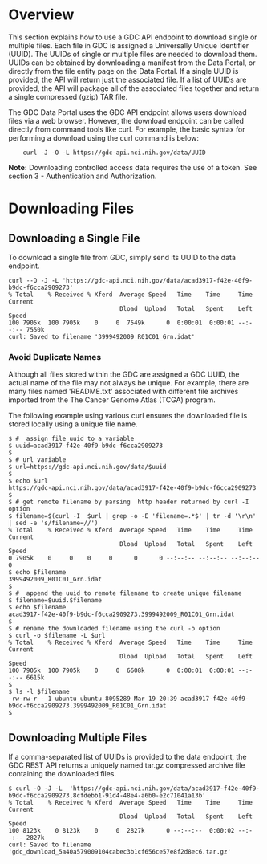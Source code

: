 # Overview

This section explains how to use a GDC API endpoint to download single or multiple files. Each file in GDC is assigned a Universally Unique Identifier (UUID). The UUIDs of single or multiple files are needed to download them. UUIDs can be obtained by downloading a manifest from the Data Portal, or directly from the file entity page on the Data Portal. If a single UUID is provided, the API will return just the associated file. If a list of UUIDs are provided, the API will package all of the associated files together and return a single compressed (gzip) TAR file.

The GDC Data Portal uses the GDC API endpoint allows users download files via a web browser. However, the download endpoint can be called directly from command tools like curl. For example, the basic syntax for performing a download using the curl command is below:
```
    curl -J -O -L https://gdc-api.nci.nih.gov/data/UUID
```
**Note:** Downloading controlled access data requires the use of a token. See section 3 - Authentication and Authorization.

# Downloading Files

## Downloading a Single File

To download a single file from GDC, simply send its UUID to the data endpoint.

```
curl --O -J -L 'https://gdc-api.nci.nih.gov/data/acad3917-f42e-40f9-b9dc-f6cca2909273'
% Total    % Received % Xferd  Average Speed   Time    Time     Time  Current
                               Dload  Upload   Total   Spent    Left  Speed
100 7905k  100 7905k    0     0  7549k      0  0:00:01  0:00:01 --:--:-- 7550k
curl: Saved to filename '3999492009_R01C01_Grn.idat'
```
### Avoid Duplicate Names

Although all files stored within the GDC are assigned a GDC UUID, the actual name of the file may not always be unique. For example, there are many files named 'README.txt' associated with different file archives imported from the The Cancer Genome Atlas (TCGA) program.

The following example using various curl ensures the downloaded file is stored locally using a unique file name.
```
$ #  assign file uuid to a variable
$ uuid=acad3917-f42e-40f9-b9dc-f6cca2909273
$
$ # url variable
$ url=https://gdc-api.nci.nih.gov/data/$uuid
$
$ echo $url
https://gdc-api.nci.nih.gov/data/acad3917-f42e-40f9-b9dc-f6cca2909273
$
$ # get remote filename by parsing  http header returned by curl -I option
$ filename=$(curl -I  $url | grep -o -E 'filename=.*$' | tr -d '\r\n' | sed -e 's/filename=//')
% Total    % Received % Xferd  Average Speed   Time    Time     Time  Current
                               Dload  Upload   Total   Spent    Left  Speed
0 7905k    0     0    0     0      0      0 --:--:-- --:--:-- --:--:--     0
$ echo $filename
3999492009_R01C01_Grn.idat
$
$ #  append the uuid to remote filename to create unique filename
$ filename=$uuid.$filename
$ echo $filename
acad3917-f42e-40f9-b9dc-f6cca2909273.3999492009_R01C01_Grn.idat
$
$ # rename the downloaded filename using the curl -o option
$ curl -o $filename -L $url
% Total    % Received % Xferd  Average Speed   Time    Time     Time  Current
                               Dload  Upload   Total   Spent    Left  Speed
100 7905k  100 7905k    0     0  6608k      0  0:00:01  0:00:01 --:--:-- 6615k
$
$ ls -l $filename
-rw-rw-r-- 1 ubuntu ubuntu 8095289 Mar 19 20:39 acad3917-f42e-40f9-b9dc-f6cca2909273.3999492009_R01C01_Grn.idat
$
```

## Downloading Multiple Files

If a comma-separated list of UUIDs is provided to the data endpoint, the GDC REST API returns a uniquely named tar.gz compressed archive file containing the downloaded files.

```
$ curl -O -J -L  'https://gdc-api.nci.nih.gov/data/acad3917-f42e-40f9-b9dc-f6cca2909273,8cfdebb1-91d4-48e4-a6b0-e2c71041a13b'
% Total    % Received % Xferd  Average Speed   Time    Time     Time  Current
                               Dload  Upload   Total   Spent    Left  Speed
100 8123k    0 8123k    0     0  2827k      0 --:--:--  0:00:02 --:--:-- 2827k
curl: Saved to filename 'gdc_download_5a40a579009104cabec3b1cf656ce57e8f2d8ec6.tar.gz'
```
